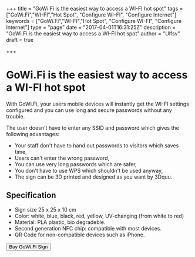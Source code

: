 +++
title = "GoWi.Fi is the easiest way to access a WI-FI hot spot"
tags = ["GoWi.Fi","WI-FI","Hot Spot", "Configure WI-FI", "Configure Internet"]
keywords = ["GoWi.Fi","WI-FI","Hot Spot", "Configure WI-FI", "Configure Internet"]
type = "page"
date = "2017-04-01T16:31:25Z"
description = "GoWi.Fi is the easiest way to access a WI-FI hot spot"
author = "Ulfsv"
draft = true

+++
# GoWi.Fi is the easiest way to access a WI-FI hot spot
With GoWi.Fi, your users mobile devices will instantly get the WI-FI settings configured and you can use long and secure passwords without any trouble.

The user doesn't have to enter any SSID and password which gives the following advantages:

 - Your staff don't have to hand out passwords to visitors which saves time,
 - Users can't enter the wrong password,
 - You can use very long passwords which are safer,
 - You don't have to use WPS which shouldn't be used anyway,
 - The sign can be 3D printed and designed as you want by 3Dquu.
 
## Specification

- Sign size 25 x 25 x 10 cm
- Color: white, blue, black, red, yellow,  UV-changing (from white to red)
- Material: PLA plastic, bio degradeble.
- Second generation NFC chip: compatible with most devices.
- QR Code for non-compatible devices such as iPhone.

<button
    class="snipcart-add-item"
    data-item-id="2"
    data-item-name="Custom designed GoWi.Fi Sign"
    data-item-price="35.00"
    data-item-weight="20"
    data-item-url="/"
    data-item-description="Custom designed Instant GoWi.Fi Sign with NFC and QR-Code">
        Buy GoWi.Fi Sign
</button>
